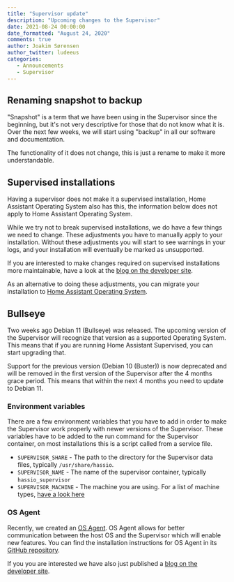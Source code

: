 ```yaml
---
title: "Supervisor update"
description: "Upcoming changes to the Supervisor"
date: 2021-08-24 00:00:00
date_formatted: "August 24, 2020"
comments: true
author: Joakim Sørensen
author_twitter: ludeeus
categories:
   - Announcements
   - Supervisor
---
```


## Renaming snapshot to backup

"Snapshot" is a term that we have been using in the Supervisor since the beginning,
but it's not very descriptive for those that do not know what it is.
Over the next few weeks, we will start using "backup"
in all our software and documentation.

The functionality of it does not change, this is just a rename to make it more understandable.

## Supervised installations

<div class='note'>
Having a supervisor does not make it a supervised installation, Home Assistant Operating System also has this, the information below does not apply to Home Assistant Operating System.
</div>

While we try not to break supervised installations, we do have a few things we need to change.
These adjustments you have to manually apply to your installation. Without these adjustments you will start to see warnings in your logs, and your installation will eventually be marked as unsupported.

If you are interested to make changes required on supervised installations more maintainable, have a look at the [blog on the developer site][dev_blog].

As an alternative to doing these adjustments, you can migrate your installation to [Home Assistant Operating System][installation_docs].

## Bullseye

Two weeks ago Debian 11 (Bullseye) was released. The upcoming version of the Supervisor will recognize that version as a supported Operating System. This means that if you are running Home Assistant Supervised, you can start upgrading that.

Support for the previous version (Debian 10 (Buster)) is now deprecated and will be removed in the first version of the Supervisor after the 4 months grace period.
This means that within the next 4 months you need to update to Debian 11.

### Environment variables

There are a few environment variables that you have to add in order to make the Supervisor work properly with newer versions of the Supervisor.
These variables have to be added to the run command for the Supervisor container, on most installations this is a script called from a service file.

- `SUPERVISOR_SHARE` - The path to the directory for the Supervisor data files, typically `/usr/share/hassio`.
- `SUPERVISOR_NAME` - The name of the supervisor container, typically `hassio_supervisor`
- `SUPERVISOR_MACHINE` - The machine you are using. For a list of machine types, [have a look here][machine_types]

### OS Agent

Recently, we created an [OS Agent][os_agent]. OS Agent allows for better communication between the host OS and the Supervisor which will enable new features.
You can find the installation instructions for OS Agent in its [GitHub repository][os_agent].

If you you are interested we have also just published a [blog on the developer site][dev_blog].

[os_agent]: https://github.com/home-assistant/os-agent
[dev_blog]: https://developers.home-assistant.io/blog/2021/08/24/supervisor_update/
[installation_docs]: /installation/
[machine_types]: https://github.com/home-assistant/supervised-installer#supported-machine-types
